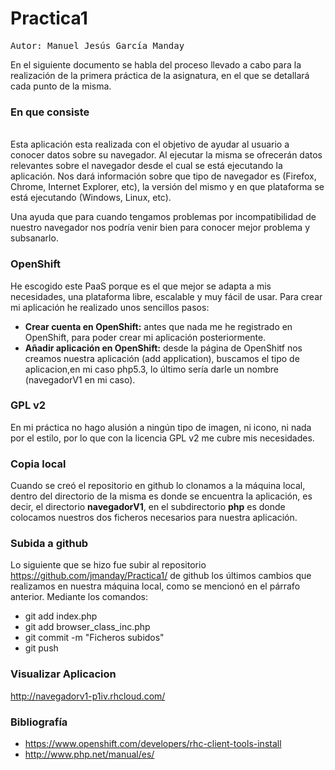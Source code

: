 Practica1
=========
<pre>
Autor: Manuel Jesús García Manday
</pre>
  
En el siguiente documento se habla del proceso llevado a cabo para la realización de la primera práctica de la asignatura, en el que se detallará cada punto de la misma.

<b><h3>En que consiste</h3></b>   
Esta aplicación esta realizada con el objetivo de ayudar al usuario a conocer datos sobre su navegador. Al ejecutar la misma 
se ofrecerán datos relevantes sobre el navegador desde el cual se está ejecutando la aplicación. Nos dará información sobre
que tipo de navegador es (Firefox, Chrome, Internet Explorer, etc), la versión del mismo y en que plataforma se está ejecutando (Windows, Linux, etc).

Una ayuda que para cuando tengamos problemas por incompatibilidad de nuestro navegador nos podría venir bien para conocer mejor
problema y subsanarlo.

<b><h3>OpenShift</h3></b> 
He escogido este PaaS porque es el que mejor se adapta a mis necesidades, una plataforma libre, escalable y muy fácil de usar.
Para crear mi aplicación he realizado unos sencillos pasos:
* **Crear cuenta en OpenShift:** antes que nada me he registrado en OpenShift, para poder crear mi aplicación posteriormente.
* **Añadir aplicación en OpenShift:** desde la página de OpenShitf nos creamos nuestra aplicación (add application), buscamos el tipo de aplicacion,en mi caso php5.3,
lo último sería darle un nombre (navegadorV1 en mi caso).

<b><h3>GPL v2</h3></b> 
En mi práctica no hago alusión a ningún tipo de imagen, ni icono, ni nada por el estilo, por lo que con la licencia GPL v2 me cubre 
mis necesidades.

<b><h3>Copia local</h3></b> 
Cuando se creó el repositorio en github lo clonamos a la máquina local, dentro del directorio de la misma es donde se encuentra la aplicación, es decir,
el directorio **navegadorV1**, en el subdirectorio **php** es donde colocamos nuestros dos ficheros necesarios para nuestra aplicación.

<b><h3>Subida a github</h3></b> 
Lo siguiente que se hizo fue subir al repositorio https://github.com/jmanday/Practica1/ de github los últimos cambios que realizamos en nuestra máquina local, 
como se mencionó en el párrafo anterior. Mediante los comandos:
* git add index.php
* git add browser_class_inc.php
* git commit -m "Ficheros subidos"
* git push

<b><h3>Visualizar Aplicacion</h3></b>
http://navegadorv1-p1iv.rhcloud.com/


<b><h3>Bibliografía</h3></b>
* https://www.openshift.com/developers/rhc-client-tools-install
* http://www.php.net/manual/es/
